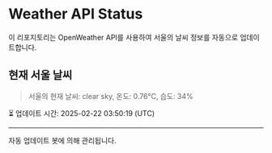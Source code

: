 
# Weather API Status

이 리포지토리는 OpenWeather API를 사용하여 서울의 날씨 정보를 자동으로 업데이트합니다.

## 현재 서울 날씨
> 서울의 현재 날씨: clear sky, 온도: 0.76°C, 습도: 34%

⏳ 업데이트 시간: 2025-02-22 03:50:19 (UTC)

---
자동 업데이트 봇에 의해 관리됩니다.
